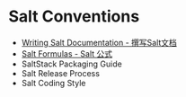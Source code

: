 # Salt Conventions

- [Writing Salt Documentation - 撰写Salt文档](https://github.com/watermelonbig/SaltStack-Chinese-ManualBook/blob/master/17-1.Writing-Salt-Documentation.md)
- [Salt Formulas - Salt 公式](https://github.com/watermelonbig/SaltStack-Chinese-ManualBook/blob/master/17-2.Salt-Formulas.md)
- SaltStack Packaging Guide
- Salt Release Process
- Salt Coding Style
